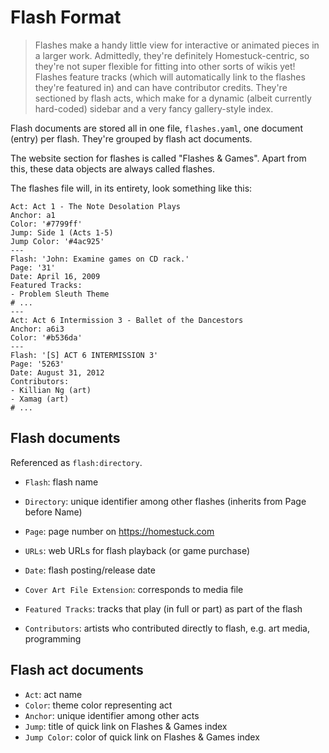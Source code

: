# Flash Format

> Flashes make a handy little view for interactive or animated pieces in a larger work. Admittedly, they're definitely Homestuck-centric, so they're not super flexible for fitting into other sorts of wikis yet! Flashes feature tracks (which will automatically link to the flashes they're featured in) and can have contributor credits. They're sectioned by flash acts, which make for a dynamic (albeit currently hard-coded) sidebar and a very fancy gallery-style index.

Flash documents are stored all in one file, `flashes.yaml`, one document (entry) per flash. They're grouped by flash act documents.

The website section for flashes is called "Flashes & Games". Apart from this, these data objects are always called flashes.

The flashes file will, in its entirety, look something like this:

```
Act: Act 1 - The Note Desolation Plays
Anchor: a1
Color: '#7799ff'
Jump: Side 1 (Acts 1-5)
Jump Color: '#4ac925'
---
Flash: 'John: Examine games on CD rack.'
Page: '31'
Date: April 16, 2009
Featured Tracks:
- Problem Sleuth Theme
# ...
---
Act: Act 6 Intermission 3 - Ballet of the Dancestors
Anchor: a6i3
Color: '#b536da'
---
Flash: '[S] ACT 6 INTERMISSION 3'
Page: '5263'
Date: August 31, 2012
Contributors:
- Killian Ng (art)
- Xamag (art)
# ...
```

## Flash documents

Referenced as `flash:directory`.

* `Flash`: flash name
* `Directory`: unique identifier among other flashes (inherits from Page before Name)
* `Page`: page number on https://homestuck.com
* `URLs`: web URLs for flash playback (or game purchase)

* `Date`: flash posting/release date
* `Cover Art File Extension`: corresponds to media file

* `Featured Tracks`: tracks that play (in full or part) as part of the flash
* `Contributors`: artists who contributed directly to flash, e.g. art media, programming

## Flash act documents

* `Act`: act name
* `Color`: theme color representing act
* `Anchor`: unique identifier among other acts
* `Jump`: title of quick link on Flashes & Games index
* `Jump Color`: color of quick link on Flashes & Games index
